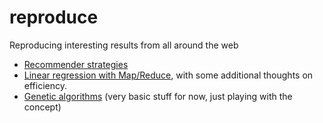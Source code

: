 # reproduce
Reproducing interesting results from all around the web

* [Recommender strategies](matrix-factorization/recommendation_strategies.ipynb)
* [Linear regression with Map/Reduce](linear-regression-map-reduce/linear_regression_map_reduce.ipynb), with some additional thoughts on efficiency.
* [Genetic algorithms](genetic-algorithms/example01_basic_stuff.ipynb) (very basic stuff for now, just playing with the concept)
